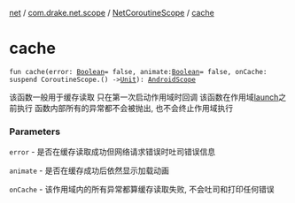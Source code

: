 [net](../../index.md) / [com.drake.net.scope](../index.md) / [NetCoroutineScope](index.md) / [cache](./cache.md)

# cache

`fun cache(error: `[`Boolean`](https://kotlinlang.org/api/latest/jvm/stdlib/kotlin/-boolean/index.html)` = false, animate: `[`Boolean`](https://kotlinlang.org/api/latest/jvm/stdlib/kotlin/-boolean/index.html)` = false, onCache: suspend CoroutineScope.() -> `[`Unit`](https://kotlinlang.org/api/latest/jvm/stdlib/kotlin/-unit/index.html)`): `[`AndroidScope`](../-android-scope/index.md)

该函数一般用于缓存读取
只在第一次启动作用域时回调
该函数在作用域[launch](launch.md)之前执行
函数内部所有的异常都不会被抛出, 也不会终止作用域执行

### Parameters

`error` - 是否在缓存读取成功但网络请求错误时吐司错误信息

`animate` - 是否在缓存成功后依然显示加载动画

`onCache` - 该作用域内的所有异常都算缓存读取失败, 不会吐司和打印任何错误